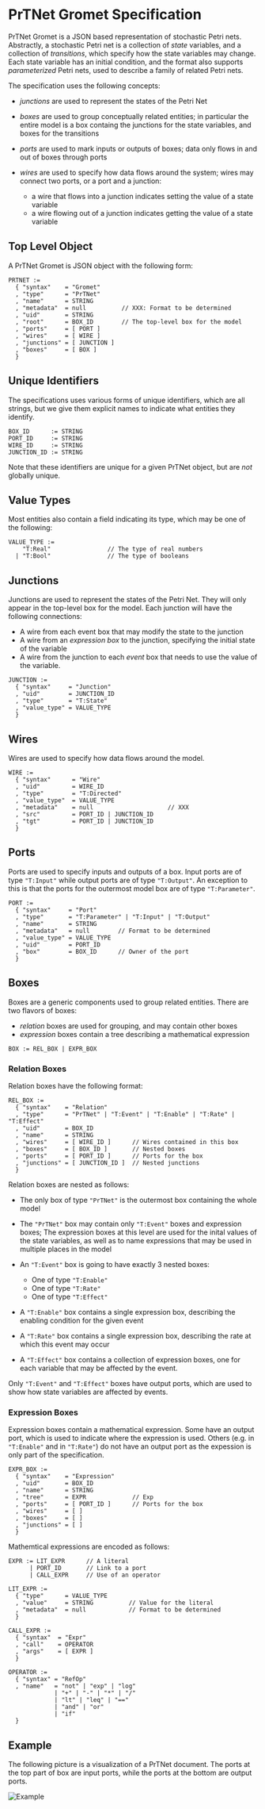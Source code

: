PrTNet Gromet Specification
===========================

PrTNet Gromet is a JSON based representation of stochastic Petri nets.
Abstractly, a stochastic Petri net is a collection of *state* variables,
and a collection of *transitions*, which specify how the state variables may
change.   Each state variable has an initial condition, and the format
also supports *parameterized* Petri nets, used to describe a family of
related Petri nets.


The specification uses the following concepts:

  * *junctions* are used to represent the states of the Petri Net
  * *boxes* are used to group conceptually related entities;
    in particular the entire model is a box containg the junctions
    for the state variables, and boxes for the transitions
  * *ports* are used to mark inputs or outputs of boxes;
    data only flows in and out of boxes through ports
  * *wires* are used to specify how data flows around the system;
    wires may connect two ports, or a port and a junction:

    - a wire that flows into a junction indicates setting the value of
      a state variable
    - a wire flowing out of a junction indicates getting the value of
      a state variable



## Top Level Object

A PrTNet Gromet is JSON object with the following form:

```
PRTNET :=
  { "syntax"    = "Gromet"
  , "type"      = "PrTNet"
  , "name"      = STRING
  , "metadata"  = null          // XXX: Format to be determined
  , "uid"       = STRING
  , "root"      = BOX_ID        // The top-level box for the model
  , "ports"     = [ PORT ]
  , "wires"     = [ WIRE ]
  , "junctions" = [ JUNCTION ]
  , "boxes"     = [ BOX ]
  }
```


## Unique Identifiers

The specifications uses various forms of unique identifiers, which are
all strings, but we give them explicit names to indicate what entities they
identify.

```
BOX_ID      := STRING
PORT_ID     := STRING
WIRE_ID     := STRING
JUNCTION_ID := STRING
```

Note that these identifiers are unique for a given PrTNet object, but
are *not* globally unique.


## Value Types

Most entities also contain a field indicating its type, which may
be one of the following:
```
VALUE_TYPE :=
    "T:Real"                // The type of real numbers
  | "T:Bool"                // The type of booleans
```



## Junctions

Junctions are used to represent the states of the Petri Net.
They will only appear in the top-level box for the model.
Each junction will have the following connections:

  * A wire from each event box that may modify the state to the junction
  * A wire from an *expression box* to the junction, specifying the
    initial state of the variable
  * A wire from the junction to each *event* box that needs to use
    the value of the variable.

```
JUNCTION :=
  { "syntax"     = "Junction"
  , "uid"        = JUNCTION_ID
  , "type"       = "T:State"
  , "value_type" = VALUE_TYPE
  }
```


## Wires

Wires are used to specify how data flows around the model.

```
WIRE :=
  { "syntax"      = "Wire"
  , "uid"         = WIRE_ID
  , "type"        = "T:Directed"
  , "value_type"  = VALUE_TYPE
  , "metadata"    = null                     // XXX
  , "src"         = PORT_ID | JUNCTION_ID
  , "tgt"         = PORT_ID | JUNCTION_ID
  }
```


## Ports

Ports are used to specify inputs and outputs of a box.  Input ports
are of type ```"T:Input"``` while output ports are of type ```"T:Output"```.
An exception to this is that the ports for the outermost model box
are of type ```"T:Parameter"```.

```
PORT :=
  { "syntax"     = "Port"
  , "type"       = "T:Parameter" | "T:Input" | "T:Output"
  , "name"       = STRING
  , "metadata"   = null        // Format to be determined
  , "value_type" = VALUE_TYPE
  , "uid"        = PORT_ID
  , "box"        = BOX_ID      // Owner of the port
  }
```


## Boxes

Boxes are a generic components used to group related entities.
There are two flavors of boxes:

  * *relation* boxes are used for grouping, and may contain other boxes
  * *expression* boxes contain a tree describing a mathematical expression

```
BOX := REL_BOX | EXPR_BOX
```


### Relation Boxes

Relation boxes have the following format:
```
REL_BOX :=
  { "syntax"    = "Relation"
  , "type"      = "PrTNet" | "T:Event" | "T:Enable" | "T:Rate" | "T:Effect"
  , "uid"       = BOX_ID
  , "name"      = STRING
  , "wires"     = [ WIRE_ID ]      // Wires contained in this box
  , "boxes"     = [ BOX_ID ]       // Nested boxes
  , "ports"     = [ PORT_ID ]      // Ports for the box
  , "junctions" = [ JUNCTION_ID ]  // Nested junctions
  }
```

Relation boxes are nested as follows:

  * The only box of type `"PrTNet"` is the outermost box containing the
    whole model

  * The `"PrTNet"` box may contain only `"T:Event"` boxes and expression boxes;
    The expression boxes at this level are used for the inital values
    of the state variables, as well as to name expressions that may be
    used in multiple places in the model

  * An `"T:Event"` box is going to have exactly 3 nested boxes:
      * One of type `"T:Enable"`
      * One of type `"T:Rate"`
      * One of type `"T:Effect"`

  * A `"T:Enable"` box contains a single expression box, describing the
    enabling condition for the given event

  * A `"T:Rate"` box contains a single expression box, describing the
    rate at which this event may occur

  * A `"T:Effect"` box contains a collection of expression boxes, one
    for each variable that may be affected by the event.

Only `"T:Event"` and `"T:Effect"` boxes have output ports, which are used
to show how state variables are affected by events.


### Expression Boxes

Expression boxes contain a mathematical expression.  Some have an
output port, which is used to indicate where the expression is used.
Others (e.g. in `"T:Enable"` and in `"T:Rate"`) do not have an output
port as the expession is only part of the specification.

```
EXPR_BOX :=
  { "syntax"    = "Expression"
  , "uid"       = BOX_ID
  , "name"      = STRING
  , "tree"      = EXPR             // Exp
  , "ports"     = [ PORT_ID ]      // Ports for the box
  , "wires"     = [ ]
  , "boxes"     = [ ]
  , "junctions" = [ ]
  }
```

Mathemtical expressions are encoded as follows:

```
EXPR := LIT_EXPR      // A literal
      | PORT_ID       // Link to a port
      | CALL_EXPR     // Use of an operator

LIT_EXPR :=
  { "type"      = VALUE_TYPE
  , "value"     = STRING          // Value for the literal
  , "metadata"  = null            // Format to be determined
  }

CALL_EXPR :=
  { "syntax"  = "Expr"
  , "call"    = OPERATOR
  , "args"    = [ EXPR ]
  }

OPERATOR :=
  { "syntax" = "RefOp"
  , "name"   = "not" | "exp" | "log"
             | "+" | "-" | "*" | "/"
             | "lt" | "leq" | "=="
             | "and" | "or"
             | "if"
  }
```

## Example

The following picture is a visualization of a PrTNet document.  The ports at
the top part of box are input ports, while the ports at the bottom are output
ports.

![Example](PrT.svg)






